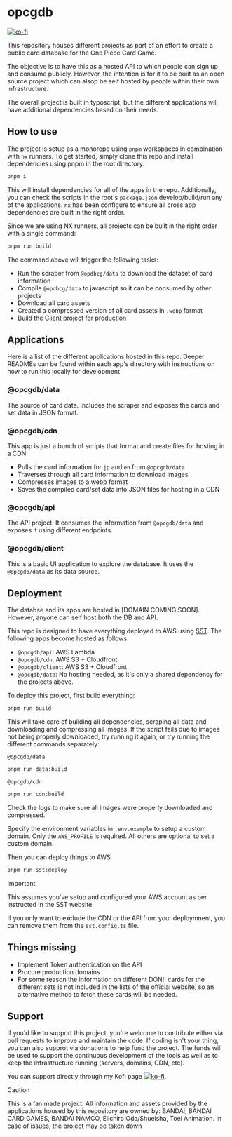 # opcgdb

[![ko-fi](https://ko-fi.com/img/githubbutton_sm.svg)](https://ko-fi.com/T6T841YPJ)

This repository houses different projects as part of an effort to create a public card database for the One Piece Card Game.

The objective is to have this as a hosted API to which people can sign up and consume publicly. However, the intention is for it to be built as an open source project which can alsop be self hosted by people within their own infrastructure.

The overall project is built in typoscript, but the different applications will have additional dependencies based on their needs.

## How to use

The project is setup as a monorepo using `pnpm` workspaces in combination with `nx` runners. To get started, simply clone this repo and install dependencies using pnpm in the root directory.

```bash
pnpm i
```

This will install dependencies for all of the apps in the repo. Additionally, you can check the scripts in the root's `package.json` develop/build/run any of the applications. `nx` has been configure to ensure all cross app dependencies are built in the right order.

Since we are using NX runners, all projects can be built in the right order with a single command:

```bash
pnpm run build
```

The command above will trigger the following tasks:

- Run the scraper from `@opdbcg/data` to download the dataset of card information
- Compile `@opdbcg/data` to javascript so it can be consumed by other projects
- Download all card assets
- Created a compressed version of all card assets in `.webp` format
- Build the Client project for production

## Applications

Here is a list of the different applications hosted in this repo. Deeper READMEs can be found within each app's directory with instructions on how to run this locally for development

### @opcgdb/data

The source of card data. Includes the scraper and exposes the cards and set data in JSON format.

### @opcgdb/cdn

This app is just a bunch of scripts that format and create files for hosting in a CDN

- Pulls the card information for `jp` and `en` from `@opcgdb/data`
- Traverses through all card information to download images
- Compresses images to a webp format
- Saves the compiled card/set data into JSON files for hosting in a CDN

### @opcgdb/api

The API project. It consumes the information from `@opcgdb/data` and exposes it using different endpoints.

### @opcgdb/client

This is a basic UI application to explore the database. It uses the `@opcgdb/data` as its data source.

## Deployment

The databse and its apps are hosted in [DOMAIN COMING SOON]. However, anyone can self host both the DB and API.

This repo is designed to have everything deployed to AWS using [SST](https://sst.dev/). The following apps become hosted as follows:

- `@opcgdb/api`: AWS Lambda
- `@opcgdb/cdn`: AWS S3 + Cloudfront
- `@opcgdb/client`: AWS S3 + Cloudfront
- `@opcgdb/data`: No hosting needed, as it's only a shared dependency for the projects above.

To deploy this project, first build everything:

```bash
pnpm run build
```

This will take care of building all dependencies, scraping all data and downloading and compressing all images. If the script fails due to images not being properly downloaded, try running it again, or try running the different commands separately:

`@opcgdb/data`

```bash
pnpm run data:build
```

`@opcgdb/cdn`

```bash
pnpm run cdn:build
```

Check the logs to make sure all images were properly downloaded and compressed.

Specify the environment variables in `.env.example` to setup a custom domain. Only the `AWS_PROFILE` is required. All others are optional to set a custom domain.

Then you can deploy things to AWS

```bash
pnpm run sst:deploy
```

> [!IMPORTANT]
> This assumes you've setup and configured your AWS account as per instructed in the SST website

If you only want to exclude the CDN or the API from your deploymnent, you can remove them from the `sst.config.ts` file.

## Things missing

- Implement Token authentication on the API
- Procure production domains
- For some reason the information on different DON!! cards for the different sets is not included in the lists of the official website, so an alternative method to fetch these cards will be needed.

## Support

If you'd like to support this project, you're welcome to contribute either via pull requests to improve and maintain the code. If coding isn't your thing, you can also supprot via donations to help fund the project. The funds will be used to support the continuous development of the tools as well as to keep the infrastructure running (servers, domains, CDN, etc).

You can support directly through my Kofi page [![ko-fi](https://ko-fi.com/img/githubbutton_sm.svg)](https://ko-fi.com/T6T841YPJ).

> [!CAUTION]
> This is a fan made project. All information and assets provided by the applications housed by this repository are owned by: BANDAI, BANDAI CARD GAMES, BANDAI NAMCO, Eiichiro Oda/Shueisha, Toei Animation. In case of issues, the project may be taken down
